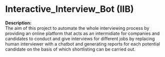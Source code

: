 # Interactive_Interview_Bot (IIB)  
**Description:**<br>
The aim of this project to automate the whole interviewing process by providing an online platform that acts as an intermidiate for companies and candidates to conduct and give interviews for different jobs by replacing human interviewer with a chatbot and generating reports for each potential candidate on the basis of which shortlisting can be carried out.
